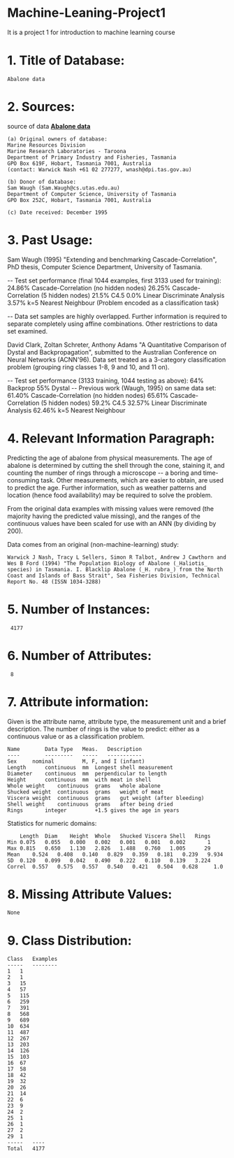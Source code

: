 # Machine-Leaning-Project1
It is a project 1 for introduction to machine learning course

# 1. Title of Database: 
    Abalone data

# 2. Sources:
source of data [**Abalone data**](https://archive.ics.uci.edu/dataset/1/abalone)
    
    (a) Original owners of database:
	Marine Resources Division
	Marine Research Laboratories - Taroona
	Department of Primary Industry and Fisheries, Tasmania
	GPO Box 619F, Hobart, Tasmania 7001, Australia
	(contact: Warwick Nash +61 02 277277, wnash@dpi.tas.gov.au)

    (b) Donor of database:
	Sam Waugh (Sam.Waugh@cs.utas.edu.au)
	Department of Computer Science, University of Tasmania
	GPO Box 252C, Hobart, Tasmania 7001, Australia

    (c) Date received: December 1995


# 3. Past Usage:

   Sam Waugh (1995) "Extending and benchmarking Cascade-Correlation", PhD
   thesis, Computer Science Department, University of Tasmania.

   -- Test set performance (final 1044 examples, first 3133 used for training):
	24.86% Cascade-Correlation (no hidden nodes)
	26.25% Cascade-Correlation (5 hidden nodes)
	21.5%  C4.5
	 0.0%  Linear Discriminate Analysis
	 3.57% k=5 Nearest Neighbour
      (Problem encoded as a classification task)

   -- Data set samples are highly overlapped.  Further information is required
	to separate completely using affine combinations.  Other restrictions
	to data set examined.

   David Clark, Zoltan Schreter, Anthony Adams "A Quantitative Comparison of
   Dystal and Backpropagation", submitted to the Australian Conference on
   Neural Networks (ACNN'96). Data set treated as a 3-category classification
   problem (grouping ring classes 1-8, 9 and 10, and 11 on).

   -- Test set performance (3133 training, 1044 testing as above):
	64%    Backprop
	55%    Dystal
   -- Previous work (Waugh, 1995) on same data set:
	61.40% Cascade-Correlation (no hidden nodes)
	65.61% Cascade-Correlation (5 hidden nodes)
	59.2%  C4.5
	32.57% Linear Discriminate Analysis
	62.46% k=5 Nearest Neighbour


# 4. Relevant Information Paragraph:

   Predicting the age of abalone from physical measurements.  The age of
   abalone is determined by cutting the shell through the cone, staining it,
   and counting the number of rings through a microscope -- a boring and
   time-consuming task.  Other measurements, which are easier to obtain, are
   used to predict the age.  Further information, such as weather patterns
   and location (hence food availability) may be required to solve the problem.

   From the original data examples with missing values were removed (the
   majority having the predicted value missing), and the ranges of the
   continuous values have been scaled for use with an ANN (by dividing by 200).

   Data comes from an original (non-machine-learning) study:

	Warwick J Nash, Tracy L Sellers, Simon R Talbot, Andrew J Cawthorn and
	Wes B Ford (1994) "The Population Biology of Abalone (_Haliotis_
	species) in Tasmania. I. Blacklip Abalone (_H. rubra_) from the North
	Coast and Islands of Bass Strait", Sea Fisheries Division, Technical
	Report No. 48 (ISSN 1034-3288)


# 5. Number of Instances: 
     4177


# 6. Number of Attributes: 
     8


# 7. Attribute information:

   Given is the attribute name, attribute type, the measurement unit and a
   brief description.  The number of rings is the value to predict: either
   as a continuous value or as a classification problem.

	Name		Data Type	Meas.	Description
	----		---------	-----	-----------
	Sex		nominal			M, F, and I (infant)
	Length		continuous	mm	Longest shell measurement
	Diameter	continuous	mm	perpendicular to length
	Height		continuous	mm	with meat in shell
	Whole weight	continuous	grams	whole abalone
	Shucked weight	continuous	grams	weight of meat
	Viscera weight	continuous	grams	gut weight (after bleeding)
	Shell weight	continuous	grams	after being dried
	Rings		integer			+1.5 gives the age in years

   Statistics for numeric domains:

		Length	Diam	Height	Whole	Shucked	Viscera	Shell	Rings
	Min	0.075	0.055	0.000	0.002	0.001	0.001	0.002	    1
	Max	0.815	0.650	1.130	2.826	1.488	0.760	1.005	   29
	Mean	0.524	0.408	0.140	0.829	0.359	0.181	0.239	9.934
	SD	0.120	0.099	0.042	0.490	0.222	0.110	0.139	3.224
	Correl	0.557	0.575	0.557	0.540	0.421	0.504	0.628	  1.0


# 8. Missing Attribute Values: 
    None


# 9. Class Distribution:
    

	Class	Examples
	-----	--------
	1	1
	2	1
	3	15
	4	57
	5	115
	6	259
	7	391
	8	568
	9	689
	10	634
	11	487
	12	267
	13	203
	14	126
	15	103
	16	67
	17	58
	18	42
	19	32
	20	26
	21	14
	22	6
	23	9
	24	2
	25	1
	26	1
	27	2
	29	1
	-----	----
	Total	4177
